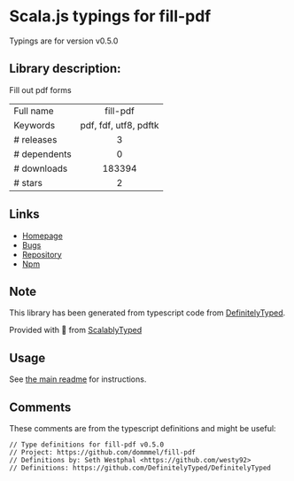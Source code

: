 
# Scala.js typings for fill-pdf

Typings are for version v0.5.0

## Library description:
Fill out pdf forms

|                    |                 |
| ------------------ | :-------------: |
| Full name          | fill-pdf |
| Keywords           | pdf, fdf, utf8, pdftk |
| # releases         | 3 |
| # dependents       | 0 |
| # downloads        | 183394 |
| # stars            | 2 |

## Links
- [Homepage](https://github.com/dommmel/fill-pdf)
- [Bugs](https://github.com/dommmel/fill-pdf/issues)
- [Repository](https://github.com/dommmel/fill-pdf)
- [Npm](https://www.npmjs.com/package/fill-pdf)
    


## Note
This library has been generated from typescript code from [DefinitelyTyped](https://definitelytyped.org).

Provided with :purple_heart: from [ScalablyTyped](https://github.com/oyvindberg/ScalablyTyped)

## Usage
See [the main readme](../../readme.md) for instructions.

## Comments

These comments are from the typescript definitions and might be useful:
```
// Type definitions for fill-pdf v0.5.0
// Project: https://github.com/dommmel/fill-pdf
// Definitions by: Seth Westphal <https://github.com/westy92>
// Definitions: https://github.com/DefinitelyTyped/DefinitelyTyped

```


